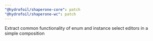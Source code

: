 ```yaml
---
"@hydrofoil/shaperone-core": patch
"@hydrofoil/shaperone-wc": patch
---
```


Extract common functionality of enum and instance select editors in a simple composition

